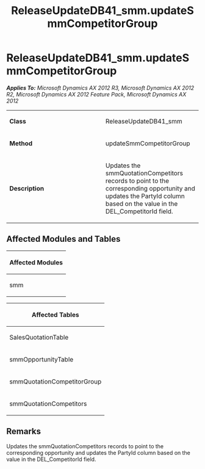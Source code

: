 ﻿---
title: ReleaseUpdateDB41_smm.updateSmmCompetitorGroup
TOCTitle: ReleaseUpdateDB41_smm.updateSmmCompetitorGroup
ms:assetid: d1c8b67d-8876-b47e-b883-09129ad50ca5
ms:mtpsurl: https://msdn.microsoft.com/en-us/library/JJ686964(v=AX.60)
ms:contentKeyID: 49711414
ms.date: 05/18/2015
mtps_version: v=AX.60
---

# ReleaseUpdateDB41\_smm.updateSmmCompetitorGroup 


_**Applies To:** Microsoft Dynamics AX 2012 R3, Microsoft Dynamics AX 2012 R2, Microsoft Dynamics AX 2012 Feature Pack, Microsoft Dynamics AX 2012_

<table>
<colgroup>
<col style="width: 50%" />
<col style="width: 50%" />
</colgroup>
<tbody>
<tr class="odd">
<td><p><strong>Class</strong></p></td>
<td><p>ReleaseUpdateDB41_smm</p></td>
</tr>
<tr class="even">
<td><p><strong>Method</strong></p></td>
<td><p>updateSmmCompetitorGroup</p></td>
</tr>
<tr class="odd">
<td><p><strong>Description</strong></p></td>
<td><p>Updates the smmQuotationCompetitors records to point to the corresponding opportunity and updates the PartyId column based on the value in the DEL_CompetitorId field.</p></td>
</tr>
</tbody>
</table>


## Affected Modules and Tables

<table>
<colgroup>
<col style="width: 100%" />
</colgroup>
<thead>
<tr class="header">
<th><p>Affected Modules</p></th>
</tr>
</thead>
<tbody>
<tr class="odd">
<td><p>smm</p></td>
</tr>
</tbody>
</table>


<table>
<colgroup>
<col style="width: 100%" />
</colgroup>
<thead>
<tr class="header">
<th><p>Affected Tables</p></th>
</tr>
</thead>
<tbody>
<tr class="odd">
<td><p>SalesQuotationTable</p></td>
</tr>
<tr class="even">
<td><p>smmOpportunityTable</p></td>
</tr>
<tr class="odd">
<td><p>smmQuotationCompetitorGroup</p></td>
</tr>
<tr class="even">
<td><p>smmQuotationCompetitors</p></td>
</tr>
</tbody>
</table>


## Remarks

Updates the smmQuotationCompetitors records to point to the corresponding opportunity and updates the PartyId column based on the value in the DEL\_CompetitorId field.

  


